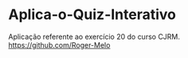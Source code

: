 # Aplica-o-Quiz-Interativo

Aplicação referente ao exercício 20 do curso CJRM.
https://github.com/Roger-Melo
